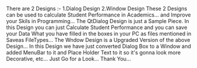 There are 2 Designs :- 1.Dialog Design 2.Window Design 
These 2 Designs can be used to calculate Student Performance in Academics... and Improve your Skils in Programming... 
The QtDialog Design is just a Sample Piece. In this Design you can just Calculate Student Performance and you can save your Data What you have filled in the boxes in your PC
as files mentioned in Saveas FileTypes...
The Wndow Design is a Upgraded Version of the above Design... In this Design we have just converted Dialog Box to a Window and added MenuBar to it and Place Holder Text to it
so it's gonna look more Decorative, etc...
Just Go for a Look... Thank You...
